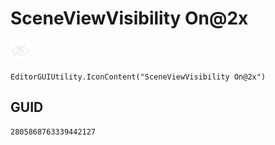 # SceneViewVisibility On@2x
![](/img/SceneViewVisibility%20On@2x.png)

``` CSharp
EditorGUIUtility.IconContent("SceneViewVisibility On@2x")
```
## GUID
```
2805868763339442127
```
